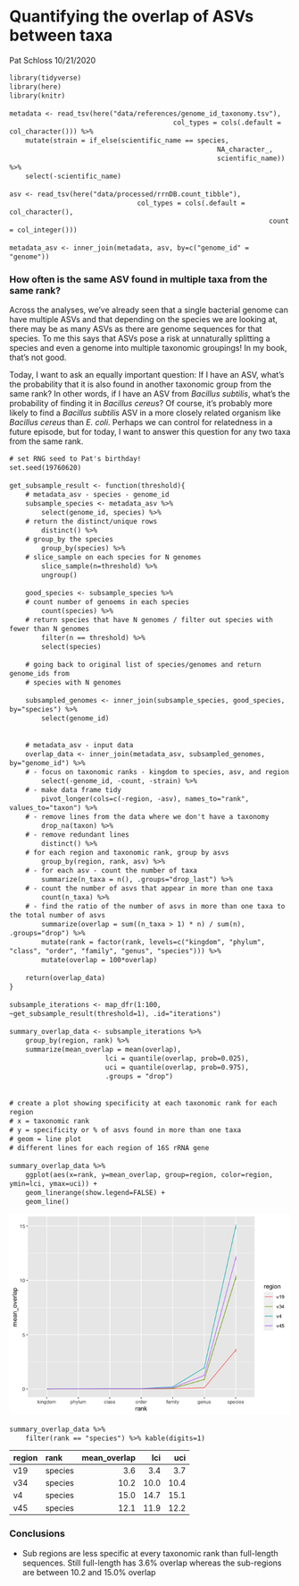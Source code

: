 Quantifying the overlap of ASVs between taxa
================
Pat Schloss
10/21/2020

    library(tidyverse)
    library(here)
    library(knitr)

    metadata <- read_tsv(here("data/references/genome_id_taxonomy.tsv"),
                                             col_types = cols(.default = col_character())) %>%
        mutate(strain = if_else(scientific_name == species,
                                                        NA_character_,
                                                        scientific_name)) %>%
        select(-scientific_name)

    asv <- read_tsv(here("data/processed/rrnDB.count_tibble"),
                                    col_types = cols(.default = col_character(),
                                                                     count = col_integer()))

    metadata_asv <- inner_join(metadata, asv, by=c("genome_id" = "genome"))

### How often is the same ASV found in multiple taxa from the same rank?

Across the analyses, we’ve already seen that a single bacterial genome
can have multiple ASVs and that depending on the species we are looking
at, there may be as many ASVs as there are genome sequences for that
species. To me this says that ASVs pose a risk at unnaturally splitting
a species and even a genome into multiple taxonomic groupings! In my
book, that’s not good.

Today, I want to ask an equally important question: If I have an ASV,
what’s the probability that it is also found in another taxonomic group
from the same rank? In other words, if I have an ASV from *Bacillus
subtilis*, what’s the probability of finding it in *Bacillus cereus*? Of
course, it’s probably more likely to find a *Bacillus subtilis* ASV in a
more closely related organism like *Bacillus cereus* than *E. coli*.
Perhaps we can control for relatedness in a future episode, but for
today, I want to answer this question for any two taxa from the same
rank.

    # set RNG seed to Pat's birthday!
    set.seed(19760620)

    get_subsample_result <- function(threshold){
        # metadata_asv - species - genome_id
        subsample_species <- metadata_asv %>%
            select(genome_id, species) %>%
        # return the distinct/unique rows
            distinct() %>%
        # group_by the species
            group_by(species) %>%
        # slice_sample on each species for N genomes
            slice_sample(n=threshold) %>%
            ungroup()
        
        good_species <- subsample_species %>% 
        # count number of genoems in each species
            count(species) %>%
        # return species that have N genomes / filter out species with fewer than N genomes
            filter(n == threshold) %>%
            select(species)
        
        # going back to original list of species/genomes and return genome_ids from
        # species with N genomes
        
        subsampled_genomes <- inner_join(subsample_species, good_species,  by="species") %>%
            select(genome_id)
        
        
        # metadata_asv - input data
        overlap_data <- inner_join(metadata_asv, subsampled_genomes, by="genome_id") %>%
        # - focus on taxonomic ranks - kingdom to species, asv, and region
            select(-genome_id, -count, -strain) %>%
        # - make data frame tidy
            pivot_longer(cols=c(-region, -asv), names_to="rank", values_to="taxon") %>%
        # - remove lines from the data where we don't have a taxonomy
            drop_na(taxon) %>%
        # - remove redundant lines 
            distinct() %>%
        # for each region and taxonomic rank, group by asvs
            group_by(region, rank, asv) %>%
        # - for each asv - count the number of taxa
            summarize(n_taxa = n(), .groups="drop_last") %>%
        # - count the number of asvs that appear in more than one taxa
            count(n_taxa) %>%
        # - find the ratio of the number of asvs in more than one taxa to the total number of asvs
            summarize(overlap = sum((n_taxa > 1) * n) / sum(n), .groups="drop") %>%
            mutate(rank = factor(rank, levels=c("kingdom", "phylum", "class", "order", "family", "genus", "species"))) %>%
            mutate(overlap = 100*overlap)

        return(overlap_data)
    }

    subsample_iterations <- map_dfr(1:100, ~get_subsample_result(threshold=1), .id="iterations")

    summary_overlap_data <- subsample_iterations %>%
        group_by(region, rank) %>%
        summarize(mean_overlap = mean(overlap),
                            lci = quantile(overlap, prob=0.025),
                            uci = quantile(overlap, prob=0.975),
                            .groups = "drop")


    # create a plot showing specificity at each taxonomic rank for each region
    # x = taxonomic rank
    # y = specificity or % of asvs found in more than one taxa
    # geom = line plot
    # different lines for each region of 16S rRNA gene

    summary_overlap_data %>%
        ggplot(aes(x=rank, y=mean_overlap, group=region, color=region, ymin=lci, ymax=uci)) +
        geom_linerange(show.legend=FALSE) + 
        geom_line()

![](2020-10-21-asv-taxa-overlap_files/figure-gfm/unnamed-chunk-2-1.png)<!-- -->

    summary_overlap_data %>%
        filter(rank == "species") %>% kable(digits=1)

| region | rank    | mean\_overlap |  lci |  uci |
|:-------|:--------|--------------:|-----:|-----:|
| v19    | species |           3.6 |  3.4 |  3.7 |
| v34    | species |          10.2 | 10.0 | 10.4 |
| v4     | species |          15.0 | 14.7 | 15.1 |
| v45    | species |          12.1 | 11.9 | 12.2 |

### Conclusions

-   Sub regions are less specific at every taxonomic rank than
    full-length sequences. Still full-length has 3.6% overlap whereas
    the sub-regions are between 10.2 and 15.0% overlap
